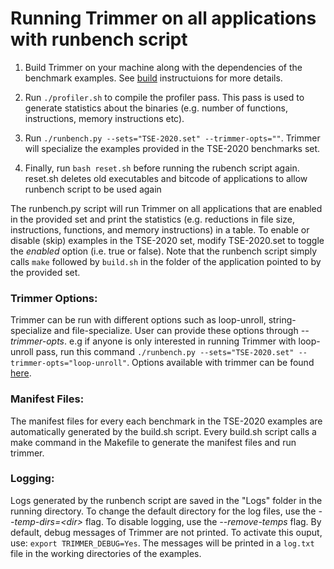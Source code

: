 Running Trimmer on all applications with runbench script
=======

1) Build Trimmer on your machine along with the dependencies of the benchmark examples. See [build](https://github.com/ashish-gehani/Trimmer/blob/master/README.md) instructuions for more details.

2) Run `./profiler.sh` to compile the profiler pass. This pass is used to generate statistics about the binaries (e.g. number of functions, instructions, memory instructions etc).

3) Run `./runbench.py --sets="TSE-2020.set" --trimmer-opts=""`. Trimmer will specialize the examples provided in the TSE-2020 benchmarks set.

4) Finally, run `bash reset.sh` before running the rubench script again. reset.sh deletes old executables and bitcode of applications to allow runbench script to be used again

The runbench.py script will run Trimmer on all applications that are enabled in the provided set and print the statistics (e.g. reductions in file size, instructions, functions, and memory instructions) in a table. To enable or disable (skip) examples in the TSE-2020 set, modify TSE-2020.set to toggle the _enabled_ option (i.e. true or false). Note that the runbench script simply calls `make` followed by `build.sh` in the folder of the application pointed to by the provided set. 

### Trimmer Options:
Trimmer can be run with different options such as loop-unroll, string-specialize and file-specialize. User can provide these options through _--trimmer-opts_. e.g if anyone is only interested in running Trimmer with loop-unroll pass, run this command `./runbench.py --sets="TSE-2020.set" --trimmer-opts="loop-unroll"`. Options available with trimmer can be found [here](https://github.com/ashish-gehani/Trimmer/blob/master/docs/options.md).

### Manifest Files:
The manifest files for every each benchmark in the TSE-2020 examples are automatically generated by the build.sh script. Every build.sh script calls a make command in the Makefile to generate the manifest files and run trimmer.

### Logging:
Logs generated by the runbench script are saved in the "Logs" folder in the running directory. To change the default directory for the log files, use the _--temp-dirs=\<dir\>_ flag. To disable logging, use the _--remove-temps_ flag. By default, debug messages of Trimmer are not printed. To activate this ouput, use: `export TRIMMER_DEBUG=Yes`. The messages will be printed in a `log.txt` file in the working directories of the examples. 
